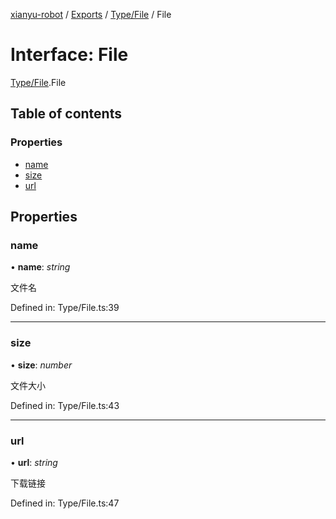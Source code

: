 [xianyu-robot](../README.md) / [Exports](../modules.md) / [Type/File](../modules/type_file.md) / File

# Interface: File

[Type/File](../modules/type_file.md).File

## Table of contents

### Properties

- [name](type_file.file.md#name)
- [size](type_file.file.md#size)
- [url](type_file.file.md#url)

## Properties

### name

• **name**: *string*

文件名

Defined in: Type/File.ts:39

___

### size

• **size**: *number*

文件大小

Defined in: Type/File.ts:43

___

### url

• **url**: *string*

下载链接

Defined in: Type/File.ts:47
